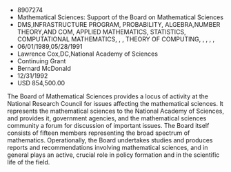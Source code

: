 
* 8907274
* Mathematical Sciences: Support of the Board on Mathematical Sciences
* DMS,INFRASTRUCTURE PROGRAM, PROBABILITY, ALGEBRA,NUMBER THEORY,AND COM, APPLIED MATHEMATICS, STATISTICS, COMPUTATIONAL MATHEMATICS, , , THEORY OF COMPUTING, , , , , 
* 06/01/1989,05/28/1991
* Lawrence Cox,DC,National Academy of Sciences
* Continuing Grant
* Bernard McDonald
* 12/31/1992
* USD 854,500.00

The Board of Mathematical Sciences provides a locus of activity at the National
Research Council for issues affecting the mathematical sciences. It represents
the mathematical sciences to the National Academy of Sciences, and provides it,
government agencies, and the mathematical sciences community a forum for
discussion of important issues. The Board itself consists of fifteen members
representing the broad spectrum of mathematics. Operationally, the Board
undertakes studies and produces reports and recommendations involving
mathematical sciences, and in general plays an active, crucial role in policy
formation and in the scientific life of the field.
